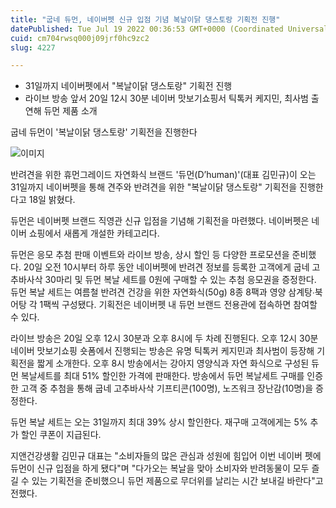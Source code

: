 ```yaml
---
title: "굽네 듀먼, 네이버펫 신규 입점 기념 복날이닭 댕스토랑 기획전 진행"
datePublished: Tue Jul 19 2022 00:36:53 GMT+0000 (Coordinated Universal Time)
cuid: cm704rwsq000j09jrf0hc9zc2
slug: 4227

---
```



- 31일까지 네이버펫에서 "복날이닭 댕스토랑" 기획전 진행
- 라이브 방송 앞서 20일 12시 30분 네이버 맛보기쇼핑서 틱톡커 케지민, 최사범 출연해 듀먼 제품 소개

굽네 듀먼이 '복날이닭 댕스토랑' 기획전을 진행한다

![이미지](https://cdn.hashnode.com/res/hashnode/image/upload/v1739257105857/52e065a2-3f74-4913-a9c3-78339087a7c4.jpeg)

반려견을 위한 휴먼그레이드 자연화식 브랜드 '듀먼(D’human)'(대표 김민규)이 오는 31일까지 네이버펫을 통해 견주와 반려견을 위한 "복날이닭 댕스토랑" 기획전을 진행한다고 18일 밝혔다.

듀먼은 네이버펫 브랜드 직영관 신규 입점을 기념해 기획전을 마련했다. 네이버펫은 네이버 쇼핑에서 새롭게 개설한 카테고리다.

듀먼은 응모 추첨 판매 이벤트와 라이브 방송, 상시 할인 등 다양한 프로모션을 준비했다. 20일 오전 10시부터 하루 동안 네이버펫에 반려견 정보를 등록한 고객에게 굽네 고추바사삭 30마리 및 듀먼 복날 세트를 0원에 구매할 수 있는 추첨 응모권을 증정한다. 듀먼 복날 세트는 여름철 반려견 건강을 위한 자연화식(50g) 8종 8팩과 영양 삼계탕∙북어탕 각 1팩씩 구성됐다. 기획전은 네이버펫 내 듀먼 브랜드 전용관에 접속하면 참여할 수 있다.

라이브 방송은 20일 오후 12시 30분과 오후 8시에 두 차례 진행된다. 오후 12시 30분 네이버 맛보기쇼핑 숏폼에서 진행되는 방송은 유명 틱톡커 케지민과 최사범이 등장해 기획전을 짧게 소개한다. 오후 8시 방송에서는 강아지 영양식과 자연 화식으로 구성된 듀먼 복날세트를 최대 51% 할인한 가격에 판매한다. 방송에서 듀먼 복날세트 구매를 인증한 고객 중 추첨을 통해 굽네 고추바사삭 기프티콘(100명), 노즈워크 장난감(10명)을 증정한다.

듀먼 복날 세트는 오는 31일까지 최대 39% 상시 할인한다. 재구매 고객에게는 5% 추가 할인 쿠폰이 지급된다.

지앤건강생활 김민규 대표는 "소비자들의 많은 관심과 성원에 힘입어 이번 네이버 펫에 듀먼이 신규 입점을 하게 됐다"며 "다가오는 복날을 맞아 소비자와 반려동물이 모두 즐길 수 있는 기획전을 준비했으니 듀먼 제품으로 무더위를 날리는 시간 보내길 바란다"고 전했다.